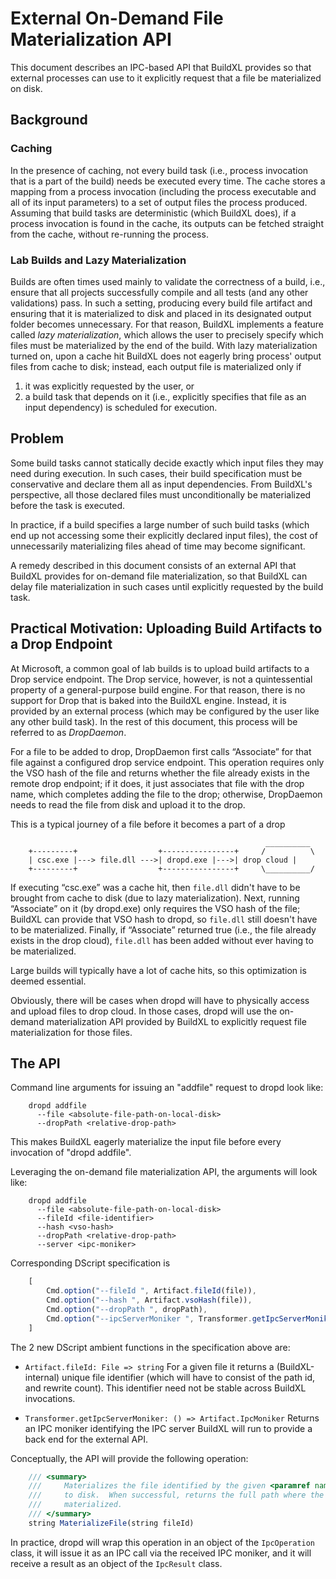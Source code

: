 # External On-Demand File Materialization API

This document describes an IPC-based API that BuildXL provides so that external processes can use to it explicitly request that a file be materialized on disk.

## Background

### Caching

In the presence of caching, not every build task (i.e., process invocation that is a part of the build) needs be executed every time. The cache stores a mapping from a process invocation (including the process executable and all of its input parameters) to a set of output files the process produced.  Assuming that build tasks are deterministic (which BuildXL does), if a process invocation is found in the cache, its outputs can be fetched straight from the cache, without re-running the process.

### Lab Builds and Lazy Materialization

Builds are often times used mainly to validate the correctness of a build, i.e., ensure that all projects successfully compile and all tests (and any other validations) pass.  In such a setting, producing every build file artifact and ensuring that it is materialized to disk and placed in its designated output folder becomes unnecessary.  For that reason, BuildXL implements a feature called *lazy materialization*, which allows the user to precisely specify which files must be materialized by the end of the build.  With lazy materialization turned on, upon a cache hit BuildXL does not eagerly bring process' output files from cache to disk; instead, each output file is materialized only if

  1. it was explicitly requested by the user, or
  1. a build task that depends on it (i.e., explicitly specifies that file as an input dependency) is scheduled for execution.
     
## Problem

Some build tasks cannot statically decide exactly which input files they may need during execution.  In such cases, their build specification must be conservative and declare them all as input dependencies.  From BuildXL's perspective, all those declared files must unconditionally be materialized before the task is executed. 

In practice, if a build specifies a large number of such build tasks (which end up not accessing some their explicitly declared input files), the cost of unnecessarily materializing files ahead of time may become significant.

A remedy described in this document consists of an external API that BuildXL provides for on-demand file materialization, so that BuildXL can delay file materialization in such cases until explicitly requested by the build task.

## Practical Motivation: Uploading Build Artifacts to a Drop Endpoint

At Microsoft, a common goal of lab builds is to upload build artifacts to a Drop service endpoint.  The Drop service, however, is not a quintessential property of a general-purpose build engine.  For that reason, there is no support for Drop that is baked into the BuildXL engine.  Instead, it is provided by an external process (which may be configured by the user like any other build task).  In the rest of this document, this process will be referred to as *DropDaemon*.

For a file to be added to drop, DropDaemon first calls “Associate” for that file against a configured drop service endpoint.  This operation requires only the VSO hash of the file and returns whether the file already exists in the remote drop endpoint; if it does, it just associates that file with the drop name, which completes adding the file to the drop; otherwise, DropDaemon needs to read the file from disk and upload it to the drop.

This is a typical journey of a file before it becomes a part of a drop
```
                                                         __________
    +---------+                  +----------------+     /          \
    | csc.exe |---> file.dll --->| dropd.exe |--->| drop cloud |
    +---------+                  +----------------+     \__________/
```
If executing “csc.exe” was a cache hit, then `file.dll` didn't have to be brought from cache to disk (due to lazy materialization).  Next, running “Associate” on it (by dropd.exe) only requires the VSO hash of the file; BuildXL can provide that VSO hash to dropd, so `file.dll` still doesn't have to be materialized.  Finally, if “Associate” returned true (i.e., the file already exists in the drop cloud), `file.dll` has been added without ever having to be materialized.

Large builds will typically have a lot of cache hits, so this optimization is deemed essential.

Obviously, there will be cases when dropd will have to physically access and upload files to drop cloud.  In those cases, dropd will use the on-demand materialization API provided by BuildXL to explicitly request file materialization for those files.

## The API

Command line arguments for issuing an "addfile" request to dropd look like:

```
    dropd addfile                              
      --file <absolute-file-path-on-local-disk>
      --dropPath <relative-drop-path>
```

This makes BuildXL eagerly materialize the input file before every invocation of "dropd addfile".

Leveraging the on-demand file materialization API, the arguments will look like:

```
    dropd addfile                          
      --file <absolute-file-path-on-local-disk>  
      --fileId <file-identifier>
      --hash <vso-hash>                          
      --dropPath <relative-drop-path>            
      --server <ipc-moniker>
```

Corresponding DScript specification is

```ts
    [
        Cmd.option("--fileId ", Artifact.fileId(file)),
        Cmd.option("--hash ", Artifact.vsoHash(file)),
        Cmd.option("--dropPath ", dropPath),
        Cmd.option("--ipcServerMoniker ", Transformer.getIpcServerMoniker())
    ]
```

The 2 new DScript ambient functions in the specification above are:

  - `Artifact.fileId: File => string` 
    For a given file it returns a (BuildXL-internal) unique file identifier (which will have to consist of the path id, and rewrite count).  This identifier need not be stable across BuildXL invocations. 
  
  - `Transformer.getIpcServerMoniker: () => Artifact.IpcMoniker`
     Returns an IPC moniker identifying the IPC server BuildXL will run     to provide a back end for the external API.
  
Conceptually, the API will provide the following operation:

```ts
    /// <summary>
    ///     Materializes the file identified by the given <paramref name="fileId"/>
    ///     to disk.  When successful, returns the full path where the file was 
    ///     materialized.
    /// </summary>
    string MaterializeFile(string fileId)
```
    
In practice, dropd will wrap this operation in an object of the `IpcOperation` class, it will issue it as an IPC call via the received IPC moniker, and it will receive a result as an object of the `IpcResult` class.
